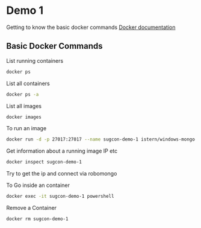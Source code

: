 # Demo 1
Getting to know the basic docker commands
[Docker documentation](https://docs.docker.com/)

## Basic Docker Commands
List running containers
```sh
docker ps
```

List all containers
```sh
docker ps -a
```

List all images
```sh
docker images
```

To run an image
```sh
docker run -d -p 27017:27017 --name sugcon-demo-1 istern/windows-mongo
```

Get information about a running image 
IP etc 
```sh
docker inspect sugcon-demo-1
```
Try to get the ip and connect via robomongo

To Go inside an container
```sh
docker exec -it sugcon-demo-1 powershell
```

Remove a Container
```sh
docker rm sugcon-demo-1
```
